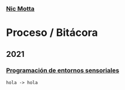 ### [Nic Motta](nicmotta.github.io)

# Proceso / Bitácora
## 2021

### [Programación de entornos sensoriales](/entornos-sensoriales.md)

```sequence {theme='hand'}
hola -> hola
```